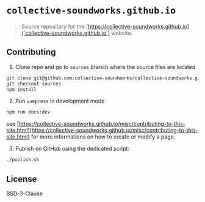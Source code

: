 # `collective-soundworks.github.io`

> Source repository for the [https://collective-soundworks.github.io](`collective-soundworks.github.io`) website.

## Contributing

1. Clone repo and go to `sources` branch where the source files are located

```sh
git clone git@github.com:collective-soundworks/collective-soundworks.github.io.git
git checkout sources
npm install
```

2. Run `vuepress` in development mode

```sh
npm run docs:dev
```

see [https://collective-soundworks.github.io/misc/contributing-to-this-site.html](https://collective-soundworks.github.io/misc/contributing-to-this-site.html) for more informations on how to create or modify a page.

3. Publish on GitHub using the dedicated script:

```sh
./publish.sh
```

## License

BSD-3-Clause
